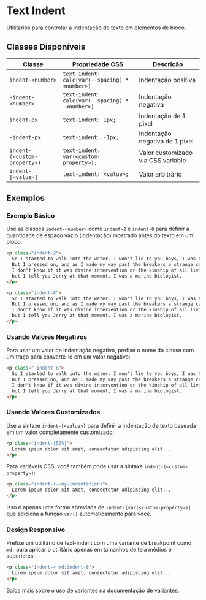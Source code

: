 # Text Indent

Utilitários para controlar a indentação de texto em elementos de bloco.

## Classes Disponíveis

| Classe | Propriedade CSS | Descrição |
|--------|----------------|-----------|
| `indent-<number>` | `text-indent: calc(var(--spacing) * <number>)` | Indentação positiva |
| `-indent-<number>` | `text-indent: calc(var(--spacing) * -<number>)` | Indentação negativa |
| `indent-px` | `text-indent: 1px;` | Indentação de 1 pixel |
| `-indent-px` | `text-indent: -1px;` | Indentação negativa de 1 pixel |
| `indent-(<custom-property>)` | `text-indent: var(<custom-property>);` | Valor customizado via CSS variable |
| `indent-[<value>]` | `text-indent: <value>;` | Valor arbitrário |

## Exemplos

### Exemplo Básico

Use as classes `indent-<number>` como `indent-2` e `indent-8` para definir a quantidade de espaço vazio (indentação) mostrado antes do texto em um bloco:

```html
<p class="indent-2">
  So I started to walk into the water. I won't lie to you boys, I was terrified. 
  But I pressed on, and as I made my way past the breakers a strange calm came over me. 
  I don't know if it was divine intervention or the kinship of all living things 
  but I tell you Jerry at that moment, I was a marine biologist.
</p>

<p class="indent-8">
  So I started to walk into the water. I won't lie to you boys, I was terrified. 
  But I pressed on, and as I made my way past the breakers a strange calm came over me. 
  I don't know if it was divine intervention or the kinship of all living things 
  but I tell you Jerry at that moment, I was a marine biologist.
</p>
```

### Usando Valores Negativos

Para usar um valor de indentação negativo, prefixe o nome da classe com um traço para convertê-lo em um valor negativo:

```html
<p class="-indent-8">
  So I started to walk into the water. I won't lie to you boys, I was terrified. 
  But I pressed on, and as I made my way past the breakers a strange calm came over me. 
  I don't know if it was divine intervention or the kinship of all living things 
  but I tell you Jerry at that moment, I was a marine biologist.
</p>
```

### Usando Valores Customizados

Use a sintaxe `indent-[<value>]` para definir a indentação de texto baseada em um valor completamente customizado:

```html
<p class="indent-[50%]">
  Lorem ipsum dolor sit amet, consectetur adipiscing elit...
</p>
```

Para variáveis CSS, você também pode usar a sintaxe `indent-(<custom-property>)`:

```html
<p class="indent-(--my-indentation)">
  Lorem ipsum dolor sit amet, consectetur adipiscing elit...
</p>
```

Isso é apenas uma forma abreviada de `indent-[var(<custom-property>)]` que adiciona a função `var()` automaticamente para você.

### Design Responsivo

Prefixe um utilitário de text-indent com uma variante de breakpoint como `md:` para aplicar o utilitário apenas em tamanhos de tela médios e superiores:

```html
<p class="indent-4 md:indent-8">
  Lorem ipsum dolor sit amet, consectetur adipiscing elit...
</p>
```

Saiba mais sobre o uso de variantes na documentação de variantes.

